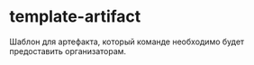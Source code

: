 # template-artifact
Шаблон для артефакта, который команде необходимо будет предоставить организаторам.
